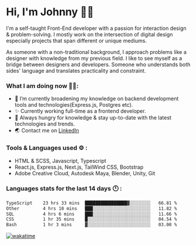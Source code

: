 # Hi, I'm Johnny 👋🧑‍

I'm a self-taught Front-End developer with a passion for interaction design & problem-solving. I mostly work on the intersection of digital design especially projects that span different or unique mediums.

As someone with a non-traditional background, I approach problems like a designer with knowledge from my previous field. I like to see myself as a bridge between designers and developers. Someone who understands both sides' language and translates practicality and constraint.

### What I am doing now 🧑‍💻:

- 🔭 I’m currently broadening my knowledge on backend development tools and technologies(Express.js, Postgres etc).
- ✨ Currently working full-time as a frontend developer.
- 📖 Always hungry for knowledge & stay up-to-date with the latest technologies and trends.
- 🌏 Contact me on [LinkedIn](https://www.linkedin.com/in/johchai/)

### Tools & Languages used ⚙️ :

- HTML & SCSS, Javascript, Typescript
- React.js, Express.js, Next.js, TailWind CSS, Bootstrap
- Adobe Creative Cloud, Autodesk Maya, Blender, Unity, Git

### Languages stats for the last 14 days 🕛 :

<!--START_SECTION:waka-->

```txt
TypeScript    23 hrs 33 mins  ████████████████▓░░░░░░░░   66.81 %
Other         4 hrs 10 mins   ███░░░░░░░░░░░░░░░░░░░░░░   11.82 %
SQL           4 hrs 6 mins    ███░░░░░░░░░░░░░░░░░░░░░░   11.66 %
CSS           1 hr 35 mins    █░░░░░░░░░░░░░░░░░░░░░░░░   04.54 %
Bash          1 hr 3 mins     ▓░░░░░░░░░░░░░░░░░░░░░░░░   03.00 %
```

<!--END_SECTION:waka-->

[![wakatime](https://wakatime.com/badge/user/0cd14e89-b357-451d-b5c1-4a79286fb5a6.svg)](https://wakatime.com/@0cd14e89-b357-451d-b5c1-4a79286fb5a6)
